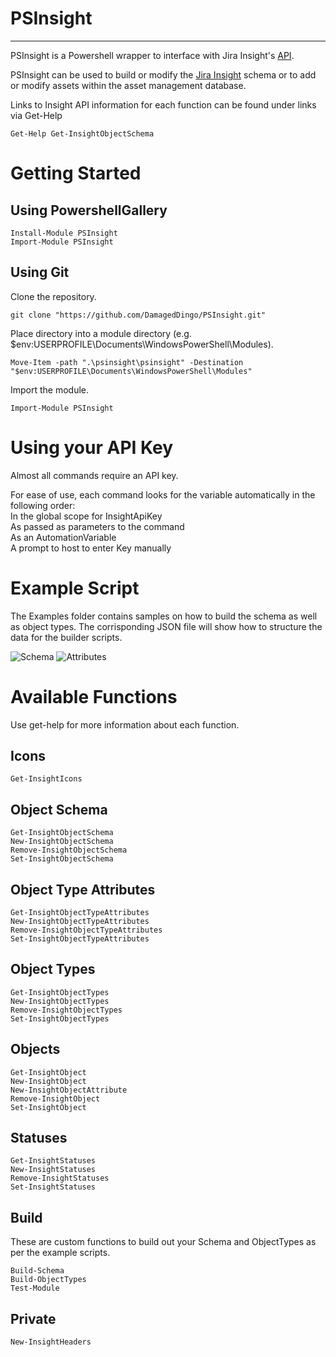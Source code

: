 # PSInsight
- - - - 
PSInsight is a Powershell wrapper to interface with Jira Insight's [API](https://documentation.mindville.com/display/INSCLOUD/REST+API).

PSInsight can be used to build or modify the [Jira Insight](https://marketplace.atlassian.com/apps/1212137/insight-asset-management?hosting=cloud&tab=overview) schema or to add or modify assets within the asset management database.

Links to Insight API information for each function can be found under links via Get-Help

```
Get-Help Get-InsightObjectSchema
```

# Getting Started #
## Using PowershellGallery ##
```
Install-Module PSInsight
Import-Module PSInsight
```

## Using Git ##
Clone the repository.
```
git clone "https://github.com/DamagedDingo/PSInsight.git"
```
Place directory into a module directory (e.g. $env:USERPROFILE\Documents\WindowsPowerShell\Modules).
```
Move-Item -path ".\psinsight\psinsight" -Destination "$env:USERPROFILE\Documents\WindowsPowerShell\Modules"
```
Import the module.
```
Import-Module PSInsight
```

# Using your API Key #
Almost all commands require an API key.
  
For ease of use, each command looks for the variable automatically in the following order:  
    In the global scope for InsightApiKey  
    As passed as parameters to the command  
    As an AutomationVariable  
    A prompt to host to enter Key manually  

# Example Script #
The Examples folder contains samples on how to build the schema as well as object types.
The corrisponding JSON file will show how to structure the data for the builder scripts.

![Schema](https://i.imgur.com/NByWKhl.png)
![Attributes](https://i.imgur.com/GzvExXL.png)

# Available Functions #
Use get-help for more information about each function.

## Icons ##
```
Get-InsightIcons  
```
## Object Schema ##
```
Get-InsightObjectSchema
New-InsightObjectSchema
Remove-InsightObjectSchema
Set-InsightObjectSchema
```
## Object Type Attributes ##
```
Get-InsightObjectTypeAttributes
New-InsightObjectTypeAttributes
Remove-InsightObjectTypeAttributes
Set-InsightObjectTypeAttributes
```
## Object Types ##
```
Get-InsightObjectTypes
New-InsightObjectTypes
Remove-InsightObjectTypes
Set-InsightObjectTypes
```
## Objects ##
```
Get-InsightObject
New-InsightObject
New-InsightObjectAttribute
Remove-InsightObject
Set-InsightObject
```
## Statuses ##
```
Get-InsightStatuses
New-InsightStatuses
Remove-InsightStatuses
Set-InsightStatuses
```
## Build ##
These are custom functions to build out your Schema and ObjectTypes as per the example scripts.
```
Build-Schema
Build-ObjectTypes
Test-Module
```
## Private ##
```
New-InsightHeaders
```